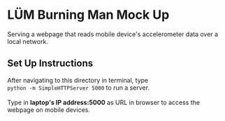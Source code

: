 <h1>LÜM Burning Man Mock Up</h1>
Serving a webpage that reads mobile device's accelerometer data over a local network.

<h2>Set Up Instructions</h2>
After navigating to this directory in terminal, type <br>
<code>python -m SimpleHTTPServer 5000</code> to run a server. <br><br>Type in <strong>laptop's IP address:5000</strong> as URL in browser to access the webpage on mobile devices.